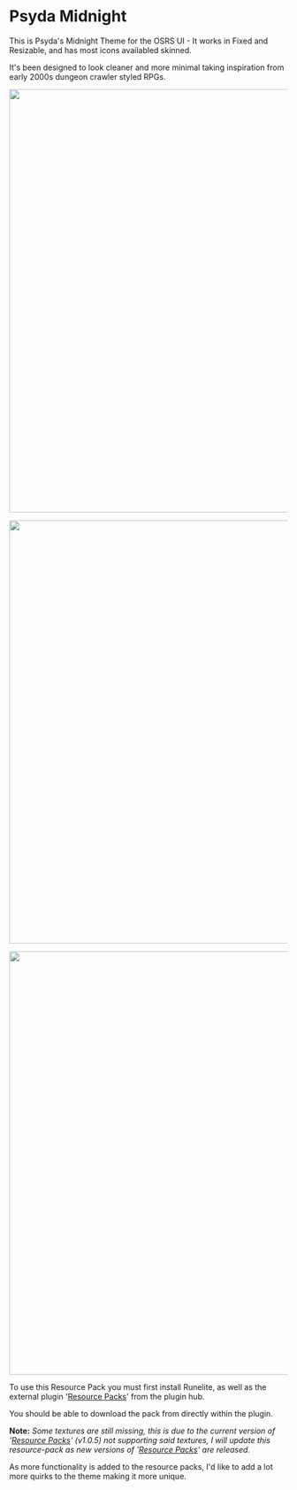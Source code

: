 # Psyda Midnight

This is Psyda's Midnight Theme for the OSRS UI - It works in Fixed and Resizable, and has most icons availabled skinned.

It's been designed to look cleaner and more minimal taking inspiration from early 2000s dungeon crawler styled RPGs.


<img src="https://user-images.githubusercontent.com/17040097/85811903-4bb84400-b72d-11ea-8f2f-fa49720d14c8.png" width="765"><br/>

<img src="https://user-images.githubusercontent.com/17040097/85811750-eebc8e00-b72c-11ea-95d0-8bfe3b3ed6b1.png" width="765"><br/>

<img src="https://user-images.githubusercontent.com/17040097/85811833-13186a80-b72d-11ea-8836-c3b70ce9f549.png" width="765"><br/>


To use this Resource Pack you must first install Runelite, as well as the external plugin '[Resource Packs](https://github.com/melkypie/resource-packs)' from the plugin hub.

You should be able to download the pack from directly within the plugin.

**Note:** *Some textures are still missing, this is due to the current version of '[Resource Packs](https://github.com/melkypie/resource-packs)' (v1.0.5) not supporting said textures, I will update this resource-pack as new versions of '[Resource Packs](https://github.com/melkypie/resource-packs)' are released.*

As more functionality is added to the resource packs, I'd like to add a lot more quirks to the theme making it more unique.
